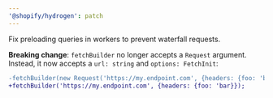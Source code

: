 ```yaml
---
'@shopify/hydrogen': patch
---
```


Fix preloading queries in workers to prevent waterfall requests.

**Breaking change**: `fetchBuilder` no longer accepts a `Request` argument. Instead, it now accepts a `url: string` and `options: FetchInit`:

```diff
-fetchBuilder(new Request('https://my.endpoint.com', {headers: {foo: 'bar'}}));
+fetchBuilder('https://my.endpoint.com', {headers: {foo: 'bar}});
```
